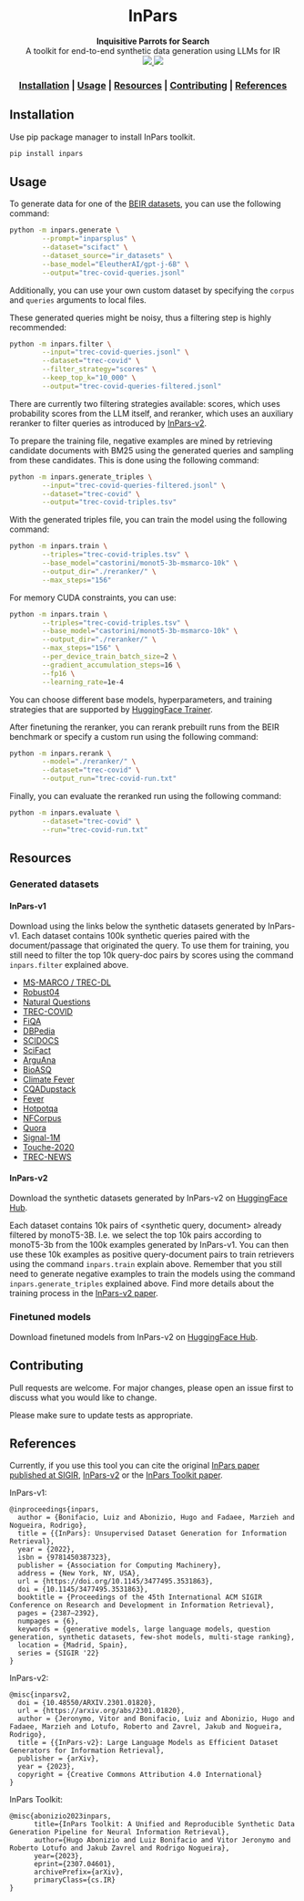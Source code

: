 <h1 align="center">InPars</h1>
<div align="center">
  <strong>Inquisitive Parrots for Search</strong>
</div>
<div align="center">
  A toolkit for end-to-end synthetic data generation using LLMs for IR
</div>
<div align="center">
	<a href="https://pypi.org/project/inpars/">
		<img src="https://img.shields.io/pypi/v/inpars?style=flat-square">
	</a>
	<a href="">
		<img src="https://img.shields.io/github/contributors/zetaalphavector/inpars?style=flat-square">
	</a>
</div>

<div align="center">
  <h3>
    <a href="#Installation">Installation</a>
    <span> | </span>
    <a href="#Usage">Usage</a>
    <span> | </span>
    <a href="#Resources">Resources</a>
    <span> | </span>
    <a href="#Contributing">Contributing</a>
    <span> | </span>
    <a href="#References">References</a>
  </h3>
</div>


## Installation

Use pip package manager to install InPars toolkit.

```bash
pip install inpars
```

## Usage

To generate data for one of the [BEIR datasets](https://github.com/beir-cellar/beir), you can use the following command:

```bash
python -m inpars.generate \
        --prompt="inparsplus" \
        --dataset="scifact" \
        --dataset_source="ir_datasets" \
        --base_model="EleutherAI/gpt-j-6B" \
        --output="trec-covid-queries.jsonl" 
```

Additionally, you can use your own custom dataset by specifying the `corpus` and `queries` arguments to local files.

These generated queries might be noisy, thus a filtering step is highly recommended:

```bash
python -m inpars.filter \
        --input="trec-covid-queries.jsonl" \
        --dataset="trec-covid" \
        --filter_strategy="scores" \
        --keep_top_k="10_000" \
        --output="trec-covid-queries-filtered.jsonl"
```

There are currently two filtering strategies available: scores, which uses probability scores from the LLM itself, and reranker, which uses an auxiliary reranker to filter queries as introduced by [InPars-v2](https://arxiv.org/abs/2301.01820).

To prepare the training file, negative examples are mined by retrieving candidate documents with BM25 using the generated queries and sampling from these candidates. This is done using the following command:

```bash
python -m inpars.generate_triples \
        --input="trec-covid-queries-filtered.jsonl" \
        --dataset="trec-covid" \
        --output="trec-covid-triples.tsv"
```

With the generated triples file, you can train the model using the following command:

```bash
python -m inpars.train \
        --triples="trec-covid-triples.tsv" \
        --base_model="castorini/monot5-3b-msmarco-10k" \
        --output_dir="./reranker/" \
        --max_steps="156"
```
For memory CUDA constraints, you can use:

```bash
python -m inpars.train \
        --triples="trec-covid-triples.tsv" \
        --base_model="castorini/monot5-3b-msmarco-10k" \
        --output_dir="./reranker/" \
        --max_steps="156" \
        --per_device_train_batch_size=2 \
        --gradient_accumulation_steps=16 \
        --fp16 \
        --learning_rate=1e-4
```

You can choose different base models, hyperparameters, and training strategies that are supported by [HuggingFace Trainer](https://huggingface.co/docs/transformers/main_classes/trainer).

After finetuning the reranker, you can rerank prebuilt runs from the BEIR benchmark or specify a custom run using the following command:

```bash
python -m inpars.rerank \
        --model="./reranker/" \
        --dataset="trec-covid" \
        --output_run="trec-covid-run.txt"
```

Finally, you can evaluate the reranked run using the following command:

```bash
python -m inpars.evaluate \
        --dataset="trec-covid" \
        --run="trec-covid-run.txt"
```

## Resources

### Generated datasets

#### InPars-v1
Download using the links below the synthetic datasets generated by InPars-v1. Each dataset contains 100k synthetic queries paired with the document/passage that originated the query. To use them for training, you still need to filter the top 10k query-doc pairs by scores using the command `inpars.filter` explained above.

- [MS-MARCO / TREC-DL](https://zav-public.s3.amazonaws.com/inpars/msmarco_synthetic_queries_100k.jsonl)
- [Robust04](https://zav-public.s3.amazonaws.com/inpars/robust04_synthetic_queries_100k.jsonl)
- [Natural Questions](https://zav-public.s3.amazonaws.com/inpars/nq_synthetic_queries_100k.jsonl)
- [TREC-COVID](https://zav-public.s3.amazonaws.com/inpars/trec_covid_synthetic_queries_100k.jsonl)
- [FiQA](https://zav-public.s3.amazonaws.com/inpars/fiqa_synthetic_queries_100k.jsonl)
- [DBPedia](https://zav-public.s3.amazonaws.com/inpars/dbpedia_synthetic_queries_100k.jsonl)
- [SCIDOCS](https://zav-public.s3.amazonaws.com/inpars/scidocs_synthetic_queries_100k.jsonl)
- [SciFact](https://zav-public.s3.amazonaws.com/inpars/scifacts_synthetic_queries_100k.jsonl)
- [ArguAna](https://zav-public.s3.amazonaws.com/inpars/arguana_synthetic_queries_100k.jsonl)
- [BioASQ](https://zav-public.s3.amazonaws.com/inpars/bioasq_synthetic_queries_100k.jsonl)
- [Climate Fever](https://zav-public.s3.amazonaws.com/inpars/climate_fever_synthetic_queries_100k.jsonl)
- [CQADupstack](https://zav-public.s3.amazonaws.com/inpars/cqadupstack_synthetic_queries_100k.jsonl)
- [Fever](https://zav-public.s3.amazonaws.com/inpars/fever_synthetic_queries_100k.jsonl)
- [Hotpotqa](https://zav-public.s3.amazonaws.com/inpars/hotpotqa_synthetic_queries_100k.jsonl)
- [NFCorpus](https://zav-public.s3.amazonaws.com/inpars/nfcorpus_synthetic_queries_100k.jsonl)
- [Quora](https://zav-public.s3.amazonaws.com/inpars/quora_synthetic_queries_100k.jsonl)
- [Signal-1M](https://zav-public.s3.amazonaws.com/inpars/signal_synthetic_queries_100k.jsonl)
- [Touche-2020](https://zav-public.s3.amazonaws.com/inpars/touche_synthetic_queries_100k.jsonl)
- [TREC-NEWS](https://zav-public.s3.amazonaws.com/inpars/trec_news_synthetic_queries_100k.jsonl)

#### InPars-v2
Download the synthetic datasets generated by InPars-v2 on [HuggingFace Hub](https://huggingface.co/datasets/inpars/generated-data).

Each dataset contains 10k pairs of <synthetic query, document> already filtered by monoT5-3B. I.e. we select the top 10k pairs according to monoT5-3b from the 100k examples generated by InPars-v1. You can then use these 10k examples as positive query-document pairs to train retrievers using the command `inpars.train` explain above. Remember that you still need to generate negative examples to train the models using the command `inpars.generate_triples` explained above. Find more details about the training process in the [InPars-v2 paper](https://arxiv.org/pdf/2301.01820.pdf).


### Finetuned models

Download finetuned models from InPars-v2 on [HuggingFace Hub](https://huggingface.co/models?search=zeta-alpha-ai/monot5-3b-inpars-v2-).

## Contributing

Pull requests are welcome. For major changes, please open an issue first
to discuss what you would like to change.

Please make sure to update tests as appropriate.


## References

Currently, if you use this tool you can cite the original [InPars paper published at SIGIR](https://dl.acm.org/doi/10.1145/3477495.3531863), [InPars-v2](https://arxiv.org/abs/2301.01820) or the [InPars Toolkit paper](https://arxiv.org/pdf/2307.04601.pdf).

InPars-v1:
```
@inproceedings{inpars,
  author = {Bonifacio, Luiz and Abonizio, Hugo and Fadaee, Marzieh and Nogueira, Rodrigo},
  title = {{InPars}: Unsupervised Dataset Generation for Information Retrieval},
  year = {2022},
  isbn = {9781450387323},
  publisher = {Association for Computing Machinery},
  address = {New York, NY, USA},
  url = {https://doi.org/10.1145/3477495.3531863},
  doi = {10.1145/3477495.3531863},
  booktitle = {Proceedings of the 45th International ACM SIGIR Conference on Research and Development in Information Retrieval},
  pages = {2387–2392},
  numpages = {6},
  keywords = {generative models, large language models, question generation, synthetic datasets, few-shot models, multi-stage ranking},
  location = {Madrid, Spain},
  series = {SIGIR '22}
}
```

InPars-v2:
```
@misc{inparsv2,
  doi = {10.48550/ARXIV.2301.01820},
  url = {https://arxiv.org/abs/2301.01820},
  author = {Jeronymo, Vitor and Bonifacio, Luiz and Abonizio, Hugo and Fadaee, Marzieh and Lotufo, Roberto and Zavrel, Jakub and Nogueira, Rodrigo},
  title = {{InPars-v2}: Large Language Models as Efficient Dataset Generators for Information Retrieval},
  publisher = {arXiv},
  year = {2023},
  copyright = {Creative Commons Attribution 4.0 International}
}
```

InPars Toolkit:
```
@misc{abonizio2023inpars,
      title={InPars Toolkit: A Unified and Reproducible Synthetic Data Generation Pipeline for Neural Information Retrieval}, 
      author={Hugo Abonizio and Luiz Bonifacio and Vitor Jeronymo and Roberto Lotufo and Jakub Zavrel and Rodrigo Nogueira},
      year={2023},
      eprint={2307.04601},
      archivePrefix={arXiv},
      primaryClass={cs.IR}
}
```
